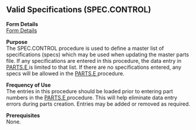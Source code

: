 ##  Valid Specifications (SPEC.CONTROL)

<PageHeader />

**Form Details**  
[ Form Details ](SPEC-CONTROL-1/README.md)   

**Purpose**  
The SPEC.CONTROL procedure is used to define a master list of specifications (specs) which may be used when updating the master parts file. If any specifications are entered in this procedure, the data entry in [ PARTS.E ](../../../../../../../../../../rover/AP-OVERVIEW/AP-ENTRY/ACCT-CONTROL/ACCT-CONTROL-1/ar-e/PARTS-E) is limited to that list. If there are no specifications entered, any specs will be allowed in the [ PARTS.E ](../../../../../../../../../../rover/AP-OVERVIEW/AP-ENTRY/ACCT-CONTROL/ACCT-CONTROL-1/ar-e/PARTS-E) procedure. 

**Frequency of Use**  
The entries in this procedure should be loaded prior to entering part numbers in the [ PARTS.E ](../../../../../../../../../../rover/AP-OVERVIEW/AP-ENTRY/ACCT-CONTROL/ACCT-CONTROL-1/ar-e/PARTS-E) procedure. This will help eliminate data entry errors during parts creation. Entries may be added or removed as required. 

**Prerequisites**  
None.

<badge text= "Version 8.10.57" vertical="middle" />

<PageFooter />